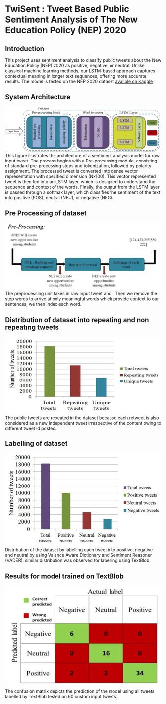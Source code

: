 # TwiSent : Tweet Based Public Sentiment Analysis of The New Education Policy (NEP) 2020

## Introduction
This project uses sentiment analysis to classify public tweets about the New Education Policy (NEP) 2020 as positive, negative, or neutral. Unlike classical machine learning methods, our LSTM-based approach captures contextual meaning in longer text sequences, offering more accurate results. The model is tested on the NEP 2020 dataset [availble on Kaggle](https://www.kaggle.com/datasets/rishabh6377/india-national-education-policy2020-tweets-dataset)

## System Architecture
![archi](https://github.com/Jatinkalal/TwiSent/blob/main/Images/Architecture.png)
This figure illustrates the architecture of a sentiment analysis model for raw input tweet. The process begins with a Pre-processing module, consisting of
standard pre-processing steps and tokenization, followed by polarity assignment. The processed tweet is converted into dense vector representation with
specified dimension (Nx100). This vector represented tweet is then fed into an LSTM layer, which is designed to understand the sequence and context of the
words. Finally, the output from the LSTM layer is passed through a softmax layer, which classifies the sentiment of the text into positive (POS), neutral
(NEU), or negative (NEG).

## Pre Processing of dataset
![preprocess](https://github.com/Jatinkalal/TwiSent/blob/main/Images/Preprocessing.png)
The preprocessing unit takes in raw input tweet and . Then we
remove the stop words to arrive at only meaningful words which provide
context to our sentences, we then index each word.

## Distribution of dataset into repeating and non repeating tweets
![distrbution](https://github.com/Jatinkalal/TwiSent/blob/main/Images/RepeatvsNon.png)
The public tweets are repeated in the dataset because each retweet is also considered as a new independent tweet irrespective of the content owing to different tweet id posted.

## Labelling of dataset
![vaderbro](https://github.com/Jatinkalal/TwiSent/blob/main/Images/DistributionVader.png)
Distribution of the dataset by labelling each tweet into positive, negative and neutral by using Valence Aware Dictionary and Sentiment
Reasoner (VADER), similar distribution was observed for labelling using TextBlob.

## Results for model trained on TextBlob
![Res](https://github.com/Jatinkalal/TwiSent/blob/main/Images/TextblobRes.png)
The confusion matrix depicts the prediction of the model using all tweets labelled by TextBlob tested on 60 custom input tweets.










